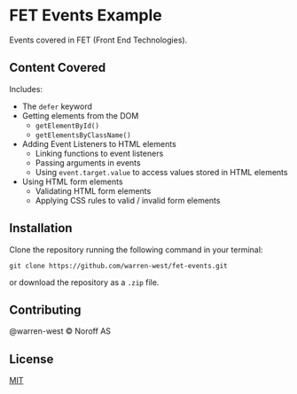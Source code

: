 # FET Events Example
Events covered in FET (Front End Technologies).

## Content Covered
Includes:
- The `defer` keyword
- Getting elements from the DOM
  - `getElementById()`
  - `getElementsByClassName()`
- Adding Event Listeners to HTML elements
  - Linking functions to event listeners
  - Passing arguments in events
  - Using `event.target.value` to access values stored in HTML elements
- Using HTML form elements
  - Validating HTML form elements
  - Applying CSS rules to valid / invalid form elements

## Installation
Clone the repository running the following command in your terminal:
```
git clone https://github.com/warren-west/fet-events.git
```

or download the repository as a `.zip` file.

## Contributing
@warren-west &copy; Noroff AS

## License
[MIT](https://choosealicense.com/licenses/mit/)
